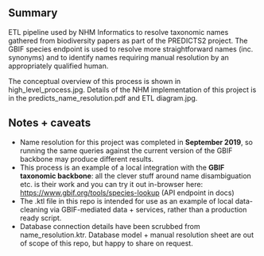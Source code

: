 ## Summary

ETL pipeline used by NHM Informatics to resolve taxonomic names gathered from biodiversity papers as part of the PREDICTS2 project. The GBIF species endpoint is used to resolve more straightforward names (inc. synonyms) and to identify names requiring manual resolution by an appropriately qualified human. 

The conceptual overview of this process is shown in high_level_process.jpg. Details of the NHM implementation of this project is in the predicts_name_resolution.pdf and ETL diagram.jpg.

## Notes + caveats

 - Name resolution for this project was completed in **September 2019**, so running the same queries against the current version of the GBIF backbone may produce different results. 
 - This process is an example of a local integration with the **GBIF taxonomic backbone**: all the clever stuff around name disambiguation etc. is their work and you can try it out in-browser here: https://www.gbif.org/tools/species-lookup (API endpoint in docs)
 - The .ktl file in this repo is intended for use as an example of local data-cleaning via GBIF-mediated data + services, rather than a production ready script.
 - Database connection details have been scrubbed from name_resolution.ktr. Database model + manual resolution sheet are out of scope of this repo, but happy to share on request. 
